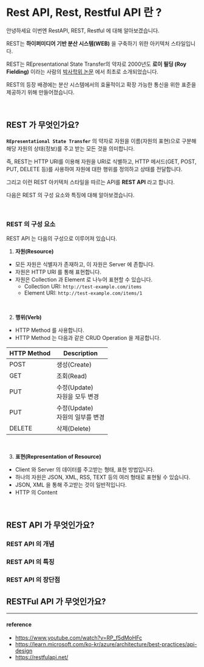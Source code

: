 # __Rest API, Rest, Restful API 란__ ?

안녕하세요 이번엔 RestAPI, REST, Restful 에 대해 알아보겠습니다.  

REST는 __하이퍼미디어 기반 분산 시스템(WEB)__ 을 구축하기 위한 아키텍처 스타일입니다.

REST는 REpresentational State Transfer의 약자로 2000년도 __로이 필딩 (Roy Fielding)__ 이라는 사람의 [박사학위 논문](https://ics.uci.edu/~fielding/pubs/dissertation/top.htm) 에서 최초로 소개되었습니다.

REST의 등장 배경에는 분산 시스템에서의 효율적이고 확장 가능한 통신을 위한 표준을 제공하기 위해 만들어졌습니다.

<br />

## __REST 가 무엇인가요?__

__`REpresentational State Transfer`__ 의 약자로
자원을 이름(자원의 표현)으로 구분해 해당 자원의 상태(정보)를 주고 받는 모든 것을 의미합니다.

즉, REST는 HTTP URI를 이용해 자원을 URI로 식별하고, HTTP 메서드(GET, POST, PUT, DELETE 등)를 사용하여 자원에 대한 행위를 정의하고 상태를 전달합니다.

그리고 이런 REST 아키텍처 스타일을 따르는 API를 __REST API__ 라고 합니다.

다음은 REST 의 구성 요소와 특징에 대해 알아보겠습니다.

<br />

### REST 의 구성 요소

REST API 는 다음의 구성으로 이루어져 있습니다.

1. __자원(Resource)__
- 모든 자원은 식별자가 존재하고, 이 자원은 Server 에 존합니다.
- 자원은 HTTP URI 를 통해 표현합니다.
- 자원은 Collection 과 Element 로 나누어 표현할 수 있습니다.
    - Collection URI: `http://test-example.com/items`
    - Element URI: `http://test-example.com/items/1`

<br />

2. __행위(Verb)__
- HTTP Method 를 사용합니다.
- HTTP Method 는 다음과 같은 CRUD Operation 을 제공합니다.

| HTTP Method  | Description  |
| --- | ----- |
| POST   | 생성(Create) |
| GET   | 조회(Read) |
| PUT   | 수정(Update) <br /> 자원을 모두 변경 |
| PUT   | 수정(Update) <br /> 자원의 일부를 변경 |
| DELETE   | 삭제(Delete) |

<br />

3. __표현(Representation of Resource)__
- Client 와 Server 의 데이터를 주고받는 형태, 표현 방법입니다.
- 하나의 자원은 JSON, XML, RSS, TEXT 등의 여러 형태로 표현될 수 있습니다.
- JSON, XML 을 통해 주고받는 것이 일반적입니다.
- HTTP 의 Content

<br />

## REST API 가 무엇인가요?

### REST API 의 개념

### REST API 의 특징

### REST API 의 장단점

## RESTFul API 가 무엇인가요?

<hr>

#### __reference__

- https://www.youtube.com/watch?v=RP_f5dMoHFc
- https://learn.microsoft.com/ko-kr/azure/architecture/best-practices/api-design
- https://restfulapi.net/